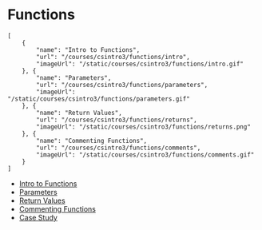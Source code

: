 # Functions

```codecard
[
    {
        "name": "Intro to Functions",
        "url": "/courses/csintro3/functions/intro",
        "imageUrl": "/static/courses/csintro3/functions/intro.gif"
    }, {
        "name": "Parameters",
        "url": "/courses/csintro3/functions/parameters",
        "imageUrl": "/static/courses/csintro3/functions/parameters.gif"
    }, {
        "name": "Return Values",
        "url": "/courses/csintro3/functions/returns",
        "imageUrl": "/static/courses/csintro3/functions/returns.png"
    }, {
        "name": "Commenting Functions",
        "url": "/courses/csintro3/functions/comments",
        "imageUrl": "/static/courses/csintro3/functions/comments.gif"
    }
]
```

* [Intro to Functions](/courses/csintro3/functions/intro)
* [Parameters](/courses/csintro3/functions/parameters)
* [Return Values](/courses/csintro3/functions/returns)
* [Commenting Functions](/courses/csintro3/functions/comments)
* [Case Study](/courses/csintro3/functions/case-study)